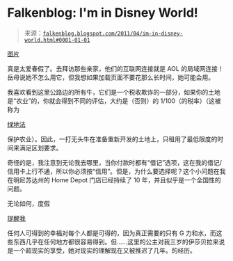 <!--yml

类别：未分类

日期：2024-05-12 21:03:56

-->

# Falkenblog: I'm in Disney World!

> 来源：[`falkenblog.blogspot.com/2011/04/im-in-disney-world.html#0001-01-01`](http://falkenblog.blogspot.com/2011/04/im-in-disney-world.html#0001-01-01)

[图片](https://blogger.googleusercontent.com/img/b/R29vZ2xl/AVvXsEha6e9g05VDrin0T0r-JPV2rsPN4V0Zls5KLP3eXud_-Px-xP_78CCt52eutvPyx9m_E1Er1LlXvhzJ1d18I-R1uliElHJ85iyOfYpzlF7OqyWUe79CJvO-2d9bl1WAuLvuxq_3PQ/s1600/disney.jpg)

真是太爱春假了。去拜访那些亲家，他们的互联网连接就是 AOL 的局域网连接！岳母说她不怎么用它，但我想如果加载页面不要花那么长时间，她可能会用。

我喜欢看到这里公路边的所有牛，它们是一个税收欺诈的一部分，如果你的土地是“农业”的，你就会得到不同的评估，大约是（否则）的 1/100（的税率）（这被称为

[绿地法](http://www.floridafarmers.org/news/articles/Reformeffortstargetfarm'greenbelt'law.htm)

保护农业）。因此，一打无头牛在准备重新开发的土地上，只租用了最低限度的时间来满足区划要求。

奇怪的是，我注意到无论我去哪里，当你付款时都有“借记”选项，这在我的借记/信用卡上行不通，所以你必须按“信用”。但是，为什么要选择呢？这个小问题在我在明尼苏达州的 Home Depot 门店已经持续了 10 年，并且似乎是一个全国性的问题。

无论如何，度假

[提醒我](http://falkenblog.blogspot.com/2009/10/epictetus-life-coach.html)

任何人可得到的幸福对每个人都是可得的，因为真正需要的只有 G 力和水，而这些东西几乎在任何地方都很容易得到。但......这里的公主对我三岁的伊莎贝拉来说是一个超现实的享受，她对现实的理解现在又被推迟了几年。的经历。
